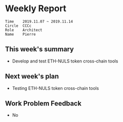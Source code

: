 # Weekly Report 

```
Time	2019.11.07 ~ 2019.11.14
Circle	CCCc
Role	Architect
Name	Pierre
```
## This week's summary

- Develop and test ETH-NULS token cross-chain tools

## Next week's plan

- Testing ETH-NULS token cross-chain tools

## Work Problem Feedback

- No

